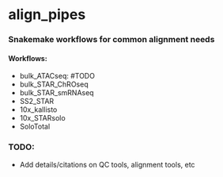 # align_pipes
### Snakemake workflows for common alignment needs

#### Workflows:
- bulk_ATACseq: #TODO
- bulk_STAR_ChROseq
- bulk_STAR_smRNAseq
- SS2_STAR
- 10x_kallisto
- 10x_STARsolo
- SoloTotal


### TODO:
- Add details/citations on QC tools, alignment tools, etc
